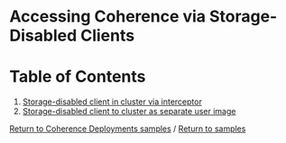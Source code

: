 # Accessing Coherence via Storage-Disabled Clients

# Table of Contents

1. [Storage-disabled client in cluster via interceptor](interceptor)
1. [Storage-disabled client to cluster as separate user image](other)

[Return to Coherence Deployments samples](../) / [Return to samples](../../README.md#list-of-samples)

